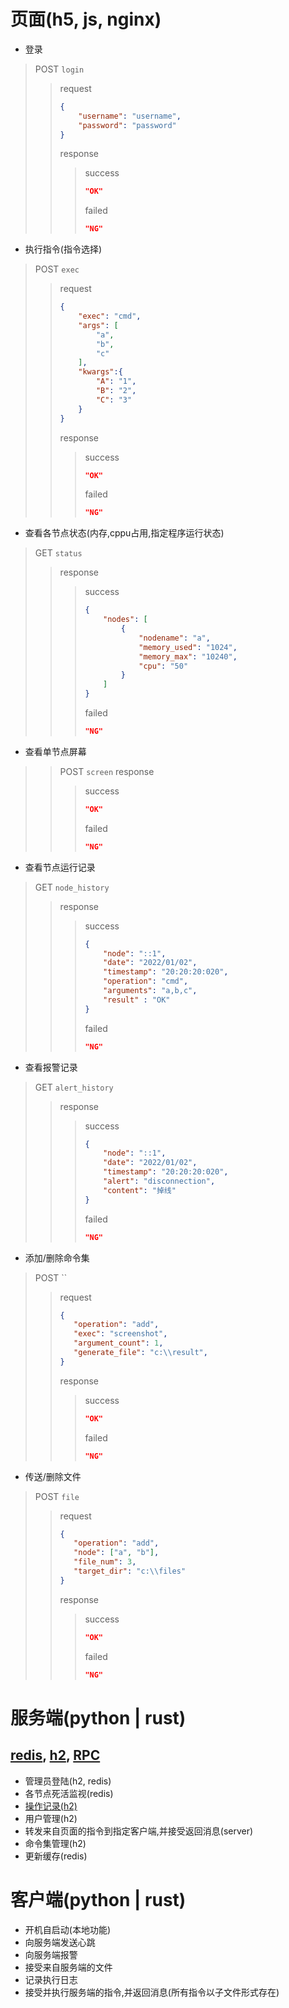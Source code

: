 # 页面(h5, js, nginx)
* 登录
> POST `login`
>> request
>> ```json
>> {
>>     "username": "username",
>>     "password": "password"
>> }
>> ```
>> response
>>> success
>>> ```json
>>> "OK"
>>> ```
>>> failed
>>> ```json
>>> "NG"
>>> ```
* 执行指令(指令选择)
> POST `exec`
>> request
>> ```json
>> {
>>     "exec": "cmd",
>>     "args": [
>>         "a",
>>         "b",
>>         "c"
>>     ],
>>     "kwargs":{
>>         "A": "1",
>>         "B": "2",
>>         "C": "3"
>>     }
>> }
>> ```
>> response
>>> success
>>> ```json
>>> "OK"
>>> ```
>>> failed
>>> ```json
>>> "NG"
>>> ```
* 查看各节点状态(内存,cppu占用,指定程序运行状态)
> GET `status`
>> response
>>> success
>>> ```json
>>> {
>>>     "nodes": [
>>>         {
>>>             "nodename": "a",
>>>             "memory_used": "1024",
>>>             "memory_max": "10240",
>>>             "cpu": "50"
>>>         }
>>>     ]
>>> }
>>> ```
>>> failed
>>> ```json
>>> "NG"
>>> ```
<!-- * 查看各节点当前屏幕(截取当前屏幕) -->
* 查看单节点屏幕
>> POST `screen`
>> response
>>> success
>>> ```json
>>> "OK"
>>> ```
>>> failed
>>> ```json
>>> "NG"
>>> ```
* 查看节点运行记录
> GET `node_history`
>> response
>>> success
>>> ```json
>>> {
>>>     "node": "::1",
>>>     "date": "2022/01/02",
>>>     "timestamp": "20:20:20:020",
>>>     "operation": "cmd",
>>>     "arguments": "a,b,c",
>>>     "result" : "OK"
>>> }
>>> ```
>>> failed
>>> ```json
>>> "NG"
>>> ```
* 查看报警记录
> GET `alert_history`
>> response
>>> success
>>> ```json
>>> {
>>>     "node": "::1",
>>>     "date": "2022/01/02",
>>>     "timestamp": "20:20:20:020",
>>>     "alert": "disconnection",
>>>     "content": "掉线"
>>> }
>>> ```
>>> failed
>>> ```json
>>> "NG"
>>> ```
* 添加/删除命令集
> POST ``
>> request
>> ```json
>>{
>>    "operation": "add",
>>    "exec": "screenshot",
>>    "argument_count": 1,
>>    "generate_file": "c:\\result",
>>}
>> ```
>> response
>>> success
>>> ```json
>>> "OK"
>>> ```
>>> failed
>>> ```json
>>> "NG"
>>> ```
* 传送/删除文件
> POST `file`
>> request
>> ```json
>> {
>>    "operation": "add",
>>    "node": ["a", "b"],
>>    "file_num": 3,
>>    "target_dir": "c:\\files"
>> }
>> ```
>> response
>>> success
>>> ```json
>>> "OK"
>>> ```
>>> failed
>>> ```json
>>> "NG"
>>> ```

# 服务端(python | rust)
## [redis](https://docs.rs/redis/latest/redis/), [h2](https://docs.rs/h2/latest/h2/), [RPC](https://crates.io/search?q=axum)
* 管理员登陆(h2, redis)
* 各节点死活监视(redis)
* [操作记录(h2)](https://crates.io/crates/log)
* 用户管理(h2)
* 转发来自页面的指令到指定客户端,并接受返回消息(server)
* 命令集管理(h2)
* 更新缓存(redis)

# 客户端(python | rust)
* 开机自启动(本地功能)
* 向服务端发送心跳
* 向服务端报警
* 接受来自服务端的文件
* 记录执行日志
* 接受并执行服务端的指令,并返回消息(所有指令以子文件形式存在)